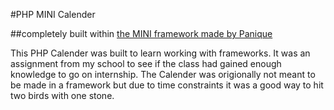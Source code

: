 #PHP MINI Calender

##completely built within [the MINI framework made by Panique](https://github.com/panique/mini)

This PHP Calender was built to learn working with frameworks.
It was an assignment from my school to see if the class had gained enough knowledge to go on internship.
The Calender was origionally not meant to be made in a framework but due to time constraints it was a good way to hit two birds with one stone.